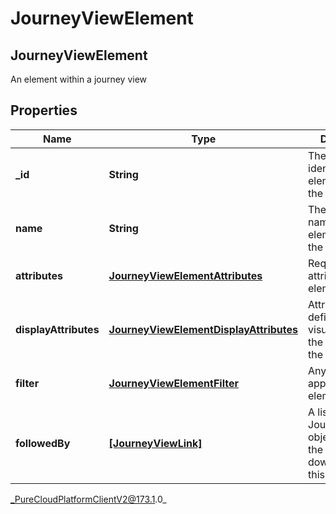 # JourneyViewElement

## JourneyViewElement
An element within a journey view

## Properties

|Name | Type | Description | Notes|
|------------ | ------------- | ------------- | -------------|
| **_id** | **String** | The unique identifier of the element within the elements list | |
| **name** | **String** | The unique name of the element within the view | |
| **attributes** | [**JourneyViewElementAttributes**](JourneyViewElementAttributes) | Required attributes of the element | |
| **displayAttributes** | [**JourneyViewElementDisplayAttributes**](JourneyViewElementDisplayAttributes) | Attributes that defines the visualization of the element in the journey view | [optional] |
| **filter** | [**JourneyViewElementFilter**](JourneyViewElementFilter) | Any filters applied to this element | [optional] |
| **followedBy** | [**[JourneyViewLink]**]([JourneyViewLink]) | A list of JourneyViewLink objects, listing the elements downstream of this element | [optional] |



_PureCloudPlatformClientV2@173.1.0_
